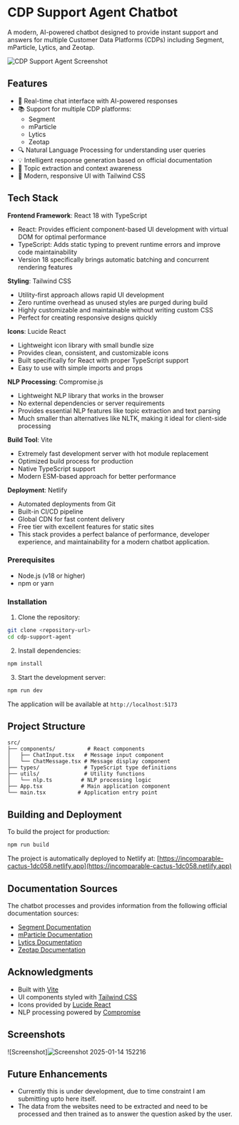 
# CDP Support Agent Chatbot
A modern, AI-powered chatbot designed to provide instant support and answers for multiple Customer Data Platforms (CDPs) including Segment, mParticle, Lytics, and Zeotap.

![CDP Support Agent Screenshot](https://images.unsplash.com/photo-1531746790731-6c087fecd65a?auto=format&fit=crop&q=80&w=1600)
## Features

- 🤖 Real-time chat interface with AI-powered responses
- 📚 Support for multiple CDP platforms:
  - Segment
  - mParticle
  - Lytics
  - Zeotap
- 🔍 Natural Language Processing for understanding user queries
- 💡 Intelligent response generation based on official documentation
- 🎯 Topic extraction and context awareness
- 🎨 Modern, responsive UI with Tailwind CSS
## Tech Stack

**Frontend Framework**: React 18 with TypeScript

- React: Provides efficient component-based UI development with virtual DOM for optimal performance
- TypeScript: Adds static typing to prevent runtime errors and improve code maintainability
- Version 18 specifically brings automatic batching and concurrent rendering features

**Styling**: Tailwind CSS

- Utility-first approach allows rapid UI development
- Zero runtime overhead as unused styles are purged during build
- Highly customizable and maintainable without writing custom CSS
- Perfect for creating responsive designs quickly

**Icons**: Lucide React

- Lightweight icon library with small bundle size
- Provides clean, consistent, and customizable icons
- Built specifically for React with proper TypeScript support
- Easy to use with simple imports and props

**NLP Processing**: Compromise.js

- Lightweight NLP library that works in the browser
- No external dependencies or server requirements
- Provides essential NLP features like topic extraction and text parsing
- Much smaller than alternatives like NLTK, making it ideal for client-side processing

**Build Tool**: Vite

- Extremely fast development server with hot module replacement
- Optimized build process for production
- Native TypeScript support
- Modern ESM-based approach for better performance

**Deployment**: Netlify

- Automated deployments from Git
- Built-in CI/CD pipeline
- Global CDN for fast content delivery
- Free tier with excellent features for static sites
- This stack provides a perfect balance of performance, developer experience, and maintainability for a modern chatbot application.

### Prerequisites

- Node.js (v18 or higher)
- npm or yarn
### Installation

1. Clone the repository:
```bash
git clone <repository-url>
cd cdp-support-agent
```

2. Install dependencies:
```bash
npm install
```

3. Start the development server:
```bash
npm run dev
```

The application will be available at `http://localhost:5173`
## Project Structure

```
src/
├── components/          # React components
│   ├── ChatInput.tsx   # Message input component
│   └── ChatMessage.tsx # Message display component
├── types/              # TypeScript type definitions
├── utils/              # Utility functions
│   └── nlp.ts         # NLP processing logic
├── App.tsx            # Main application component
└── main.tsx          # Application entry point
```

## Building and Deployment

To build the project for production:

```bash
npm run build
```
The project is automatically deployed to Netlify at: [https://incomparable-cactus-1dc058.netlify.app](https://incomparable-cactus-1dc058.netlify.app)
## Documentation Sources

The chatbot processes and provides information from the following official documentation sources:

- [Segment Documentation](https://segment.com/docs/?ref=nav)
- [mParticle Documentation](https://docs.mparticle.com/)
- [Lytics Documentation](https://docs.lytics.com/)
- [Zeotap Documentation](https://docs.zeotap.com/home/en-us/)
## Acknowledgments

- Built with [Vite](https://vitejs.dev/)
- UI components styled with [Tailwind CSS](https://tailwindcss.com/)
- Icons provided by [Lucide React](https://lucide.dev/)
- NLP processing powered by [Compromise](https://github.com/spencermountain/compromise)
## Screenshots

![Screenshot]![Screenshot 2025-01-14 152216](https://github.com/user-attachments/assets/3c8ec5b8-0315-4d3d-8ad9-1cfa1e0cddca)





## Future Enhancements

- Currently this is under development, due to time constraint I am submitting upto here itself.
- The data from the websites need to be extracted and need to be processed and then trained as to answer the question asked by the user.
